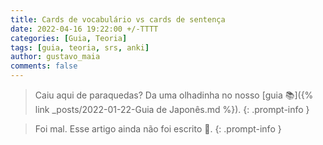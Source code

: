 ```yaml
---
title: Cards de vocabulário vs cards de sentença
date: 2022-04-16 19:22:00 +/-TTTT
categories: [Guia, Teoria]
tags: [guia, teoria, srs, anki]
author: gustavo_maia
comments: false
---
```


> Caiu aqui de paraquedas? Da uma olhadinha no nosso [guia 📚]({% link _posts/2022-01-22-Guia de Japonês.md %}).
{: .prompt-info }

> Foi mal. Esse artigo ainda não foi escrito 😬.
{: .prompt-info }
